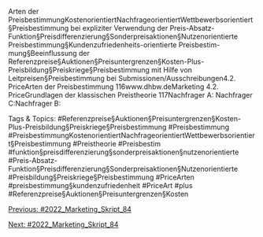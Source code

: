 Arten der PreisbestimmungKostenorientiertNachfrageorientiertWettbewerbsorientiert§Preisbestimmung bei expliziter Verwendung der Preis-Absatz-Funktion§Preisdifferenzierung§Sonderpreisaktionen§Nutzenorientierte Preisbestimmung§Kundenzufriedenheits-orientierte Preisbestim-mung§Beeinflussung der Referenzpreise§Auktionen§Preisuntergrenzen§Kosten-Plus-Preisbildung§Preiskriege§Preisbestimmung mit Hilfe von Leitpreisen§Preisbestimmung bei Submissionen/Ausschreibungen4.2. PriceArten der Preisbestimmung
116www.dhbw.deMarketing
4.2. PriceGrundlagen der klassischen Preistheorie
117Nachfrager A:
Nachfrager C:Nachfrager B:

   Tags & Topics:
   #Referenzpreise§Auktionen§Preisuntergrenzen§Kosten-Plus-Preisbildung§Preiskriege§Preisbestimmung
   #Preisbestimmung
   #PreisbestimmungKostenorientiertNachfrageorientiertWettbewerbsorientiert§Preisbestimmung
   #Preistheorie
   #Preisbestim
   #funktion§preisdifferenzierung§sonderpreisaktionen§nutzenorientierte
   #Preis-Absatz-Funktion§Preisdifferenzierung§Sonderpreisaktionen§Nutzenorientierte
   #Preisbildung§Preiskriege§Preisbestimmung
   #PriceArten
   #preisbestimmung§kundenzufriedenheit
   #PriceArt
   #plus
   #Referenzpreise§Auktionen§Preisuntergrenzen§Kosten

[Previous: #2022_Marketing_Skript_84](2022_Marketing_Skript_84.md)

[Next: #2022_Marketing_Skript_84](2022_Marketing_Skript_84.md)